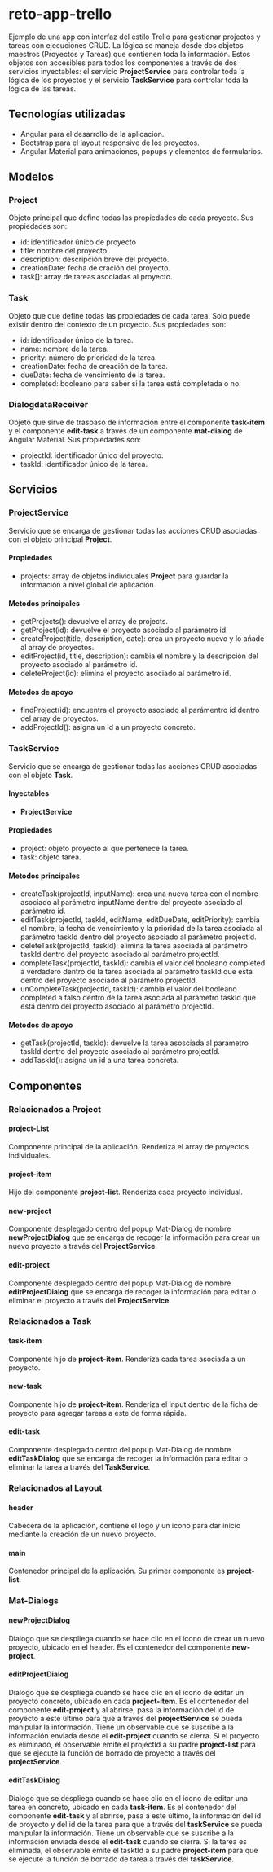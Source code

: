 # reto-app-trello
Ejemplo de una app con interfaz del estilo Trello para gestionar projectos y tareas con ejecuciones CRUD. La lógica se maneja desde dos objetos maestros (Proyectos y Tareas) que contienen toda la información.
Estos objetos son accesibles para todos los componentes a través de dos servicios inyectables: el servicio **ProjectService** para controlar toda la lógica de los proyectos y el servicio **TaskService** para controlar toda la lógica de las tareas.
## Tecnologías utilizadas
* Angular para el desarrollo de la aplicacion.
* Bootstrap para el layout responsive de los proyectos.
* Angular Material para animaciones, popups y elementos de formularios.
## Modelos
### Project
Objeto principal que define todas las propiedades de cada proyecto. Sus propiedades son:
* id: identificador único de proyecto
* title: nombre del proyecto.
* description: descripción breve del proyecto.
* creationDate: fecha de cración del proyecto.
* task[]: array de tareas asociadas al proyecto.
### Task
Objeto que que define todas las propiedades de cada tarea. Solo puede existir dentro del contexto de un proyecto. Sus propiedades son:
* id: identificador único de la tarea.
* name: nombre de la tarea.
* priority: número de prioridad de la tarea.
* creationDate: fecha de creación de la tarea.
* dueDate: fecha de vencimiento de la tarea.
* completed: booleano para saber si la tarea está completada o no.
### DialogdataReceiver
Objeto que sirve de traspaso de información entre el componente **task-item** y el componente **edit-task** a través de un componente **mat-dialog** de Angular Material. Sus propiedades son:
* projectId: identificador único del proyecto.
* taskId: identificador único de la tarea.
## Servicios
### ProjectService
Servicio que se encarga de gestionar todas las acciones CRUD asociadas con el objeto principal **Project**.
#### Propiedades
* projects: array de objetos individuales **Project** para guardar la información a nivel global de aplicacion.
#### Metodos principales
* getProjects(): devuelve el array de projects.
* getProject(id): devuelve el proyecto asociado al parámetro id.
* createProject(title, description, date): crea un proyecto nuevo y lo añade al array de proyectos.
* editProject(id, title, description): cambia el nombre y la descripción del proyecto asociado al parámetro id.
* deleteProject(id): elimina el proyecto asociado al parámetro id.
#### Metodos de apoyo
* findProject(id): encuentra el proyecto asociado al parámentro id dentro del array de proyectos.
* addProjectId(): asigna un id a un proyecto concreto.
### TaskService
Servicio que se encarga de gestionar todas las acciones CRUD asociadas con el objeto **Task**.
#### Inyectables
* **ProjectService**
#### Propiedades
* project: objeto proyecto al que pertenece la tarea.
* task: objeto tarea.
#### Metodos principales
* createTask(projectId, inputName): crea una nueva tarea con el nombre asociado al parámetro inputName dentro del proyecto asociado al parámetro id.
* editTask(projectId, taskId, editName, editDueDate, editPriority): cambia el nombre, la fecha de vencimiento y la prioridad de la tarea asociada al parámetro taskId dentro del proyecto asociado al parámetro projectId.
* deleteTask(projectId, taskId): elimina la tarea asociada al parámetro taskId dentro del proyecto asociado al parámetro projectId.
* completeTask(projectId, taskId): cambia el valor del booleano completed a verdadero dentro de la tarea asociada al parámetro taskId que está dentro del proyecto asociado al parámetro projectId.
* unCompleteTask(projectId, taskId): cambia el valor del booleano completed a falso dentro de la tarea asociada al parámetro taskId que está dentro del proyecto asociado al parámetro projectId.
#### Metodos de apoyo
* getTask(projectId, taskId): devuelve la tarea asosciada al parámetro taskId dentro del proyecto asociado al parámetro projectId.
* addTaskId(): asigna un id a una tarea concreta.
## Componentes
### Relacionados a Project
#### project-List
Componente principal de la aplicación. Renderiza el array de proyectos individuales.
#### project-item
Hijo del componente **project-list**. Renderiza cada proyecto individual.
#### new-project
Componente desplegado dentro del popup Mat-Dialog de nombre **newProjectDialog** que se encarga de recoger la información para crear un nuevo proyecto a través del **ProjectService**.
#### edit-project
Componente desplegado dentro del popup Mat-Dialog de nombre **editProjectDialog** que se encarga de recoger la información para editar o eliminar el proyecto a través del **ProjectService**.
### Relacionados a Task
#### task-item
Componente hijo de **project-item**. Renderiza cada tarea asociada a un proyecto.
#### new-task
Componente hijo de **project-item**. Renderiza el input dentro de la ficha de proyecto para agregar tareas a este de forma rápida.
#### edit-task
Componente desplegado dentro del popup Mat-Dialog de nombre **editTaskDialog** que se encarga de recoger la información para editar o eliminar la tarea a través del **TaskService**.
### Relacionados al Layout
#### header
Cabecera de la aplicación, contiene el logo y un icono para dar inicio mediante la creación de un nuevo proyecto.
#### main
Contenedor principal de la aplicación. Su primer componente es **project-list**.
### Mat-Dialogs
#### newProjectDialog
Dialogo que se despliega cuando se hace clic en el icono de crear un nuevo proyecto, ubicado en el header. Es el contenedor del componente **new-project**.
#### editProjectDialog
Dialogo que se despliega cuando se hace clic en el icono de editar un proyecto concreto, ubicado en cada **project-item**. Es el contenedor del componente **edit-project** y al abrirse, pasa la información del id de proyecto a este último para que a través del **projectService** se pueda manipular la información.
Tiene un observable que se suscribe a la información enviada desde el **edit-project** cuando se cierra. Si el proyecto es eliminado, el observable emite el projectId a su padre **project-list** para que se ejecute la función de borrado de proyecto a través del **projectService**.  
#### editTaskDialog
Dialogo que se despliega cuando se hace clic en el icono de editar una tarea en concreto, ubicado en cada **task-item**. Es el contenedor del componente **edit-task** y al abrirse, pasa a este último, la información del id de proyecto y del id de la tarea para que a través del **taskService** se pueda manipular la información.
Tiene un observable que se suscribe a la información enviada desde el **edit-task** cuando se cierra. Si la tarea es eliminada, el observable emite el tasktId a su padre **project-item** para que se ejecute la función de borrado de tarea a través del **taskService**.  


